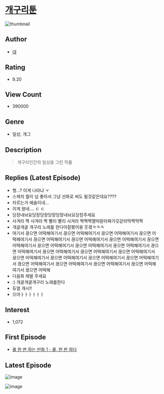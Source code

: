 # [개구리툰](https://comic.naver.com/bestChallenge/list?titleId=744814)
![thumbnail](https://image-comic.pstatic.net/user_contents_data/challenge_comic/2022/12/06/333000/thumbnail_202x164ba756ed9_9919_4208_8464_34320a7e2a72_00000750.JPEG)

## Author
- [대](https://comic.naver.com/artistTitle?id=333000)

## Rating
- 9.20

## View Count
- 390000

## Genre
- 일상, 개그

## Description
> 개구리인간의 일상을 그린 작품

## Replies (Latest Episode)
- 형...? 이게 나라냐 ㅜ
- 스케치 퀄이 넘 좋아서 그냥 선화로 써도 될것같은데요????
- 자르는거 예술이네…
- 이게 왔네.... ㄷ ㄷ
- 당장내놔요당장당장당장당장내놔요당장주세요
- 사겨라 짝 사겨라 짝 빨리 빨리 사겨라 짝짝짝짤따랃라짜가깆갇라막짝딱짝
- 개굴개굴 개구리 노래를 한다아잘봤어용 웃곀ㅋㅋㅋ
- 여기서 끊으면 어떡해여기서 끊으면 어떡해여기서 끊으면 어떡해여기서 끊으면 어떡해여기서 끊으면 어떡해여기서 끊으면 어떡해여기서 끊으면 어떡해여기서 끊으면 어떡해여기서 끊으면 어떡해여기서 끊으면 어떡해여기서 끊으면 어떡해여기서 끊으면 어떡해여기서 끊으면 어떡해여기서 끊으면 어떡해여기서 끊으면 어떡해여기서 끊으면 어떡해여기서 끊으면 어떡해여기서 끊으면 어떡해여기서 끊으면 어떡해여기서 끊으면 어떡해여기서 끊으면 어떡해여기서 끊으면 어떡해여기서 끊으면 어떡해여기서 끊으면 어떡해
- 다음화 제발 주세요
- :) 개굴개굴개구리 노래를한다
- 듀얼 개시!!
- 으아ㅏㅏㅏㅏㅏㅏ

## Interest
- 1,072

## First Episode
- [롤 한 판 하는 만화 1 - 롤, 한 판 하다](https://comic.naver.com/bestChallenge/detail?titleId=744814&no=1)

## Latest Episode
![image](https://image-comic.pstatic.net/user_contents_data/challenge_comic/2023/01/07/333000/upload_4122026646196139316.jpeg)

![image](https://image-comic.pstatic.net/user_contents_data/challenge_comic/2023/01/07/333000/upload_3703420570799715892.jpeg)
